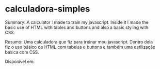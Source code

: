 # calculadora-simples
Summary: A calculator I made to train my javascript. Inside it I made the basic use of HTML with tables and buttons and also a basic styling with CSS.

Resumo: Uma calculadora que fiz para treinar meu javascript. Dentro dela fiz o uso básico de HTML com tabelas e buttons e também uma estilização básica com CSS.

Disponível em: 
